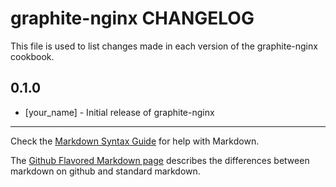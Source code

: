 graphite-nginx CHANGELOG
========================

This file is used to list changes made in each version of the graphite-nginx cookbook.

0.1.0
-----
- [your_name] - Initial release of graphite-nginx

- - -
Check the [Markdown Syntax Guide](http://daringfireball.net/projects/markdown/syntax) for help with Markdown.

The [Github Flavored Markdown page](http://github.github.com/github-flavored-markdown/) describes the differences between markdown on github and standard markdown.
